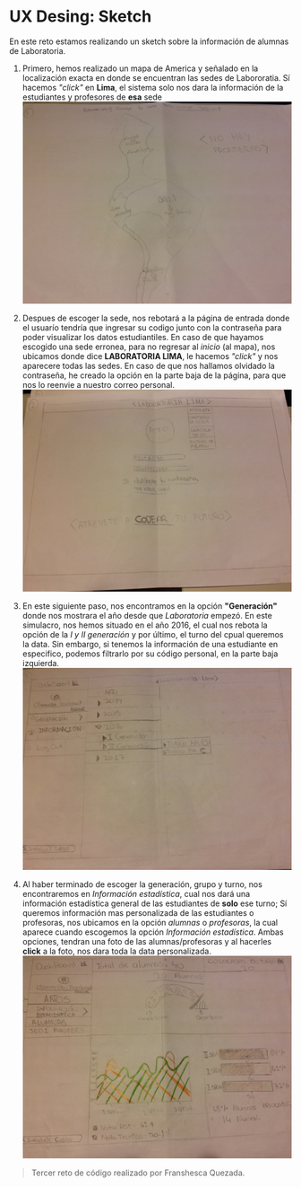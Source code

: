 # UX Desing: Sketch

En este reto estamos realizando un sketch sobre la información de alumnas de Laboratoria.

1. Primero, hemos realizado un mapa de America y señalado en la localización exacta en donde se encuentran las sedes de Labororatia. Sí hacemos _"click"_ en **Lima**, el sistema solo nos dara la información de la estudiantes y profesores de **esa** sede
![entrada](assets/img/entrada.JPG)

2. Despues de escoger la sede, nos rebotará a la página de entrada donde el usuarío tendría que ingresar su codigo junto con la contraseña para poder visualizar los datos estudiantiles. En caso de que hayamos escogido una sede erronea, para no regresar al _inicio_ (al mapa), nos ubicamos donde dice **LABORATORIA LIMA**, le hacemos _"click"_ y nos aparecere todas las sedes. En caso de que nos hallamos olvidado la contraseña, he creado la opción en la parte baja de la página, para que nos lo reenvie a nuestro correo personal.
![entrada_2](assets/img/entrada-2.JPG)

3. En este siguiente paso, nos encontramos en la opción **"Generación"** donde nos mostrara el año desde que  *Laboratoria* empezó. En este simulacro, nos hemos situado en el año 2016, el cual nos rebota la opción de la _I y II generación_ y por último, el turno del cpual queremos la data. Sin embargo, si tenemos la información de una estudiante en especifico, podemos filtrarlo por su código personal, en la parte baja izquierda.
![opción-generación](assets/img/generacion.JPG)

4. Al haber terminado de escoger la generación, grupo y turno, nos encontraremos en *Información estadística*, cual nos dará una información estadística general de las estudiantes de **solo** ese turno; Sí queremos información mas personalizada de las estudiantes o profesoras, nos ubicamos en la opción _alumnas_ o _profesoras_, la cual aparece cuando escogemos la opción *Información estadística*. Ambas opciones, tendran una foto de las alumnas/profesoras y al hacerles **click** a la foto, nos dara toda la data personalizada.
![data-estadística](assets/img/data.JPG)

> Tercer reto de código realizado por Franshesca Quezada.
